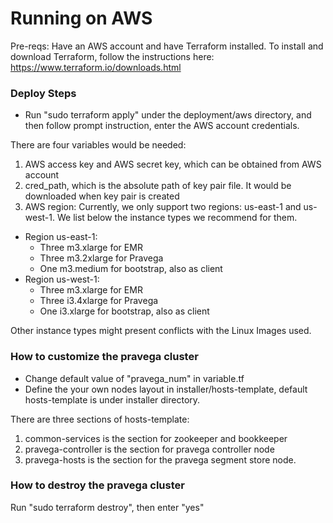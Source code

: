 <!--
Copyright The Pravega Authors.

Licensed under the Apache License, Version 2.0 (the "License");
you may not use this file except in compliance with the License.
You may obtain a copy of the License at

    http://www.apache.org/licenses/LICENSE-2.0

Unless required by applicable law or agreed to in writing, software
distributed under the License is distributed on an "AS IS" BASIS,
WITHOUT WARRANTIES OR CONDITIONS OF ANY KIND, either express or implied.
See the License for the specific language governing permissions and
limitations under the License.
-->
# Running on AWS

Pre-reqs: Have an AWS account and have Terraform installed. To install and download Terraform, follow the instructions here: https://www.terraform.io/downloads.html

### Deploy Steps
- Run "sudo terraform apply" under the deployment/aws directory, and then follow prompt instruction, enter the AWS account credentials.

There are four variables would be needed:

1. AWS access key and AWS secret key, which can be obtained from AWS account
2. cred_path, which is the absolute path of key pair file. It would be downloaded when key pair is created
3. AWS region: Currently, we only support two regions: us-east-1 and us-west-1. We list below the instance types we recommend for them.
  - Region us-east-1:
    - Three m3.xlarge for EMR
    - Three m3.2xlarge for Pravega
    - One m3.medium for bootstrap, also as client
  - Region us-west-1:
    - Three m3.xlarge for EMR
    - Three i3.4xlarge for Pravega
    - One i3.xlarge for bootstrap, also as client

Other instance types might present conflicts with the Linux Images used.

### How to customize the pravega cluster
- Change default value of "pravega_num" in variable.tf
- Define the your own nodes layout in installer/hosts-template, default hosts-template is under installer directory.

There are three sections of hosts-template:
1. common-services is the section for zookeeper and bookkeeper
2. pravega-controller is the section for pravega controller node
3. pravega-hosts is the section for the pravega segment store node.


### How to destroy the pravega cluster

Run "sudo terraform destroy", then enter "yes"
